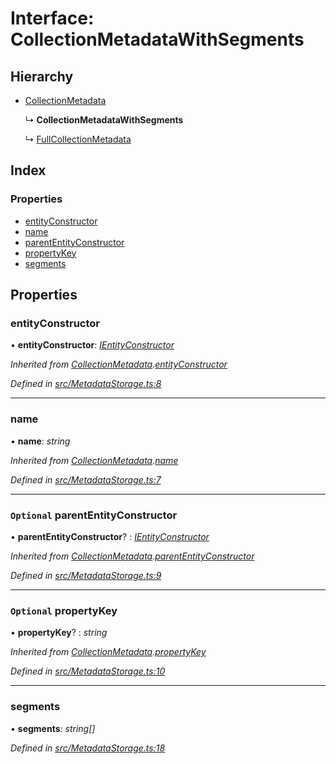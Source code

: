 
# Interface: CollectionMetadataWithSegments

## Hierarchy

* [CollectionMetadata](collectionmetadata.md)

  ↳ **CollectionMetadataWithSegments**

  ↳ [FullCollectionMetadata](fullcollectionmetadata.md)

## Index

### Properties

* [entityConstructor](collectionmetadatawithsegments.md#entityconstructor)
* [name](collectionmetadatawithsegments.md#name)
* [parentEntityConstructor](collectionmetadatawithsegments.md#optional-parententityconstructor)
* [propertyKey](collectionmetadatawithsegments.md#optional-propertykey)
* [segments](collectionmetadatawithsegments.md#segments)

## Properties

###  entityConstructor

• **entityConstructor**: *[IEntityConstructor](../globals.md#ientityconstructor)*

*Inherited from [CollectionMetadata](collectionmetadata.md).[entityConstructor](collectionmetadata.md#entityconstructor)*

*Defined in [src/MetadataStorage.ts:8](https://github.com/wovalle/fireorm/blob/ad1a9c5/src/MetadataStorage.ts#L8)*

___

###  name

• **name**: *string*

*Inherited from [CollectionMetadata](collectionmetadata.md).[name](collectionmetadata.md#name)*

*Defined in [src/MetadataStorage.ts:7](https://github.com/wovalle/fireorm/blob/ad1a9c5/src/MetadataStorage.ts#L7)*

___

### `Optional` parentEntityConstructor

• **parentEntityConstructor**? : *[IEntityConstructor](../globals.md#ientityconstructor)*

*Inherited from [CollectionMetadata](collectionmetadata.md).[parentEntityConstructor](collectionmetadata.md#optional-parententityconstructor)*

*Defined in [src/MetadataStorage.ts:9](https://github.com/wovalle/fireorm/blob/ad1a9c5/src/MetadataStorage.ts#L9)*

___

### `Optional` propertyKey

• **propertyKey**? : *string*

*Inherited from [CollectionMetadata](collectionmetadata.md).[propertyKey](collectionmetadata.md#optional-propertykey)*

*Defined in [src/MetadataStorage.ts:10](https://github.com/wovalle/fireorm/blob/ad1a9c5/src/MetadataStorage.ts#L10)*

___

###  segments

• **segments**: *string[]*

*Defined in [src/MetadataStorage.ts:18](https://github.com/wovalle/fireorm/blob/ad1a9c5/src/MetadataStorage.ts#L18)*
